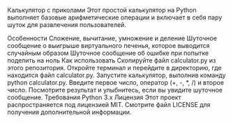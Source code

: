 Калькулятор с приколами
Этот простой калькулятор на Python выполняет базовые арифметические операции и включает в себя пару шуток для развлечения пользователей.

Особенности
Сложение, вычитание, умножение и деление
Шуточное сообщение о выигрыше виртуального печенья, которое выводится случайным образом
Шуточное сообщение об ошибке при попытке поделить на ноль
Как использовать
Скопируйте файл calculator.py из этого репозитория.
Откройте терминал и перейдите в директорию, где находится файл calculator.py.
Запустите калькулятор, выполнив команду python calculator.py.
Введите первое число, оператор (+, -, *, /) и второе число.
Посмотрите результат и улыбнитесь, если вы увидите шуточное сообщение.
Требования
Python 3.x
Лицензия
Этот проект распространяется под лицензией MIT. Смотрите файл LICENSE для получения дополнительной информации.
